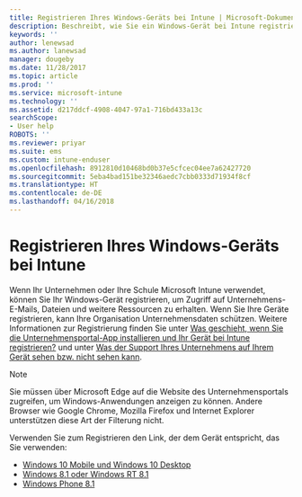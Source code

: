 ```yaml
---
title: Registrieren Ihres Windows-Geräts bei Intune | Microsoft-Dokumentation
description: Beschreibt, wie Sie ein Windows-Gerät bei Intune registrieren.
keywords: ''
author: lenewsad
ms.author: lanewsad
manager: dougeby
ms.date: 11/28/2017
ms.topic: article
ms.prod: ''
ms.service: microsoft-intune
ms.technology: ''
ms.assetid: d217ddcf-4908-4047-97a1-716bd433a13c
searchScope:
- User help
ROBOTS: ''
ms.reviewer: priyar
ms.suite: ems
ms.custom: intune-enduser
ms.openlocfilehash: 8912810d10468bd0b37e5cfcec04ee7a62427720
ms.sourcegitcommit: 5eba4bad151be32346aedc7cbb0333d71934f8cf
ms.translationtype: HT
ms.contentlocale: de-DE
ms.lasthandoff: 04/16/2018
---
```

# <a name="enroll-your-windows-device-in-intune"></a>Registrieren Ihres Windows-Geräts bei Intune

Wenn Ihr Unternehmen oder Ihre Schule Microsoft Intune verwendet, können Sie Ihr Windows-Gerät registrieren, um Zugriff auf Unternehmens-E-Mails, Dateien und weitere Ressourcen zu erhalten. Wenn Sie Ihre Geräte registrieren, kann Ihre Organisation Unternehmensdaten schützen. Weitere Informationen zur Registrierung finden Sie unter [Was geschieht, wenn Sie die Unternehmensportal-App installieren und Ihr Gerät bei Intune registrieren?](what-happens-if-you-install-the-company-portal-app-and-enroll-your-device-in-intune-windows.md) und unter [Was der Support Ihres Unternehmens auf Ihrem Gerät sehen bzw. nicht sehen kann](what-info-can-your-company-see-when-you-enroll-your-device-in-intune.md).

> [!NOTE]
> Sie müssen über Microsoft Edge auf die Website des Unternehmensportals zugreifen, um Windows-Anwendungen anzeigen zu können. Andere Browser wie Google Chrome, Mozilla Firefox und Internet Explorer unterstützen diese Art der Filterung nicht.


Verwenden Sie zum Registrieren den Link, der dem Gerät entspricht, das Sie verwenden:

-  [Windows 10 Mobile und Windows 10 Desktop](enroll-your-w10-phone-or-w10-pc-windows.md)
-  [Windows 8.1 oder Windows RT 8.1](enroll-your-w81-or-rt81-windows.md)
-  [Windows Phone 8.1](enroll-your-wp81-windows.md)
